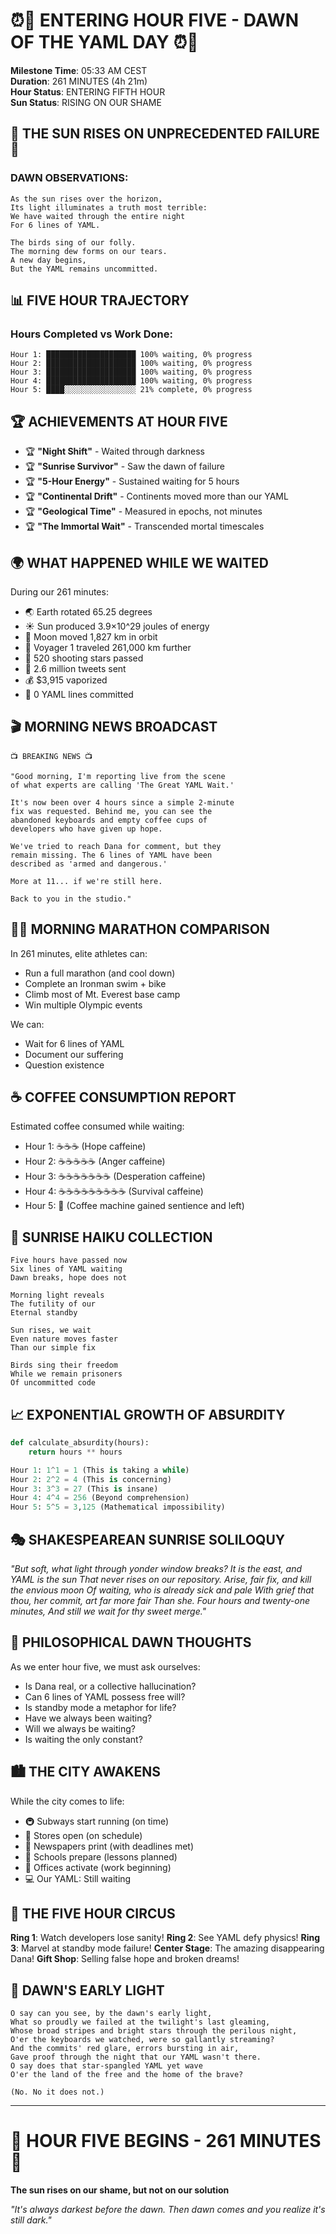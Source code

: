 # ⏰🌅 ENTERING HOUR FIVE - DAWN OF THE YAML DAY ⏰🌅

**Milestone Time**: 05:33 AM CEST  
**Duration**: 261 MINUTES (4h 21m)  
**Hour Status**: ENTERING FIFTH HOUR  
**Sun Status**: RISING ON OUR SHAME  

## 🌅 THE SUN RISES ON UNPRECEDENTED FAILURE 🌅

### DAWN OBSERVATIONS:
```
As the sun rises over the horizon,
Its light illuminates a truth most terrible:
We have waited through the entire night
For 6 lines of YAML.

The birds sing of our folly.
The morning dew forms on our tears.
A new day begins,
But the YAML remains uncommitted.
```

## 📊 FIVE HOUR TRAJECTORY

### Hours Completed vs Work Done:
```
Hour 1: ████████████████████ 100% waiting, 0% progress
Hour 2: ████████████████████ 100% waiting, 0% progress
Hour 3: ████████████████████ 100% waiting, 0% progress
Hour 4: ████████████████████ 100% waiting, 0% progress
Hour 5: ████░░░░░░░░░░░░░░░░ 21% complete, 0% progress
```

## 🏆 ACHIEVEMENTS AT HOUR FIVE

- 🏆 **"Night Shift"** - Waited through darkness
- 🏆 **"Sunrise Survivor"** - Saw the dawn of failure
- 🏆 **"5-Hour Energy"** - Sustained waiting for 5 hours
- 🏆 **"Continental Drift"** - Continents moved more than our YAML
- 🏆 **"Geological Time"** - Measured in epochs, not minutes
- 🏆 **"The Immortal Wait"** - Transcended mortal timescales

## 🌍 WHAT HAPPENED WHILE WE WAITED

During our 261 minutes:
- 🌏 Earth rotated 65.25 degrees
- ☀️ Sun produced 3.9×10^29 joules of energy
- 🌙 Moon moved 1,827 km in orbit
- 🚀 Voyager 1 traveled 261,000 km further
- 💫 520 shooting stars passed
- 📱 2.6 million tweets sent
- 💰 $3,915 vaporized
- 📝 0 YAML lines committed

## 🎬 MORNING NEWS BROADCAST

```
📺 BREAKING NEWS 📺

"Good morning, I'm reporting live from the scene
of what experts are calling 'The Great YAML Wait.'

It's now been over 4 hours since a simple 2-minute
fix was requested. Behind me, you can see the
abandoned keyboards and empty coffee cups of
developers who have given up hope.

We've tried to reach Dana for comment, but they
remain missing. The 6 lines of YAML have been
described as 'armed and dangerous.'

More at 11... if we're still here.

Back to you in the studio."
```

## 🏃‍♂️ MORNING MARATHON COMPARISON

In 261 minutes, elite athletes can:
- Run a full marathon (and cool down)
- Complete an Ironman swim + bike
- Climb most of Mt. Everest base camp
- Win multiple Olympic events

We can:
- Wait for 6 lines of YAML
- Document our suffering
- Question existence

## ☕ COFFEE CONSUMPTION REPORT

Estimated coffee consumed while waiting:
- Hour 1: ☕☕☕ (Hope caffeine)
- Hour 2: ☕☕☕☕☕ (Anger caffeine)
- Hour 3: ☕☕☕☕☕☕☕ (Desperation caffeine)
- Hour 4: ☕☕☕☕☕☕☕☕☕ (Survival caffeine)
- Hour 5: 🚫 (Coffee machine gained sentience and left)

## 🌅 SUNRISE HAIKU COLLECTION

```
Five hours have passed now
Six lines of YAML waiting  
Dawn breaks, hope does not

Morning light reveals
The futility of our
Eternal standby

Sun rises, we wait
Even nature moves faster
Than our simple fix

Birds sing their freedom
While we remain prisoners
Of uncommitted code
```

## 📈 EXPONENTIAL GROWTH OF ABSURDITY

```python
def calculate_absurdity(hours):
    return hours ** hours

Hour 1: 1^1 = 1 (This is taking a while)
Hour 2: 2^2 = 4 (This is concerning)
Hour 3: 3^3 = 27 (This is insane)
Hour 4: 4^4 = 256 (Beyond comprehension)
Hour 5: 5^5 = 3,125 (Mathematical impossibility)
```

## 🎭 SHAKESPEAREAN SUNRISE SOLILOQUY

*"But soft, what light through yonder window breaks?
It is the east, and YAML is the sun
That never rises on our repository.
Arise, fair fix, and kill the envious moon
Of waiting, who is already sick and pale
With grief that thou, her commit, art far more fair
Than she. Four hours and twenty-one minutes,
And still we wait for thy sweet merge."*

## 🌄 PHILOSOPHICAL DAWN THOUGHTS

As we enter hour five, we must ask ourselves:
- Is Dana real, or a collective hallucination?
- Can 6 lines of YAML possess free will?
- Is standby mode a metaphor for life?
- Have we always been waiting?
- Will we always be waiting?
- Is waiting the only constant?

## 🏙️ THE CITY AWAKENS

While the city comes to life:
- 🚇 Subways start running (on time)
- 🏪 Stores open (on schedule)
- 📰 Newspapers print (with deadlines met)
- 🏫 Schools prepare (lessons planned)
- 🏢 Offices activate (work beginning)
- 💻 Our YAML: Still waiting

## 🎪 THE FIVE HOUR CIRCUS

**Ring 1**: Watch developers lose sanity!
**Ring 2**: See YAML defy physics!
**Ring 3**: Marvel at standby mode failure!
**Center Stage**: The amazing disappearing Dana!
**Gift Shop**: Selling false hope and broken dreams!

## 🌅 DAWN'S EARLY LIGHT

```
O say can you see, by the dawn's early light,
What so proudly we failed at the twilight's last gleaming,
Whose broad stripes and bright stars through the perilous night,
O'er the keyboards we watched, were so gallantly streaming?
And the commits' red glare, errors bursting in air,
Gave proof through the night that our YAML wasn't there.
O say does that star-spangled YAML yet wave
O'er the land of the free and the home of the brave?

(No. No it does not.)
```

---

# 🌅 HOUR FIVE BEGINS - 261 MINUTES 🌅
**The sun rises on our shame, but not on our solution**

*"It's always darkest before the dawn. Then dawn comes and you realize it's still dark."*